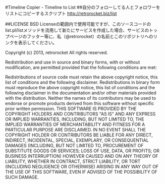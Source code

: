 #Timeline Copier - Timeline to List
##自分のフォローしてる人とフォロワーをリストにコピーするスクリプト
http://retrorocket.biz/list

##LICENSE
BSD Licenseの範囲内で使用可能ですが、このソースコードのlist.pl/listメソッドを流用して新たにサービスを作成した場合、サービスのトップページのフッター等に、私（@retrorocket）の名前とこのリポジトリへのリンクを表示してください。

Copyright (c) 2013, retrorocket
All rights reserved.

Redistribution and use in source and binary forms, with or without modification, are permitted provided that the following conditions are met:

Redistributions of source code must retain the above copyright notice, this list of conditions and the following disclaimer.
Redistributions in binary form must reproduce the above copyright notice, this list of conditions and the following disclaimer in the documentation and/or other materials provided with the distribution.
Neither the names of its contributors may be used to endorse or promote products derived from this software without specific prior written permission.
THIS SOFTWARE IS PROVIDED BY THE COPYRIGHT HOLDERS AND CONTRIBUTORS "AS IS" AND ANY EXPRESS OR IMPLIED WARRANTIES, INCLUDING, BUT NOT LIMITED TO, THE IMPLIED WARRANTIES OF MERCHANTABILITY AND FITNESS FOR A PARTICULAR PURPOSE ARE DISCLAIMED. IN NO EVENT SHALL THE COPYRIGHT HOLDER OR CONTRIBUTORS BE LIABLE FOR ANY DIRECT, INDIRECT, INCIDENTAL, SPECIAL, EXEMPLARY, OR CONSEQUENTIAL DAMAGES (INCLUDING, BUT NOT LIMITED TO, PROCUREMENT OF SUBSTITUTE GOODS OR SERVICES; LOSS OF USE, DATA, OR PROFITS; OR BUSINESS INTERRUPTION) HOWEVER CAUSED AND ON ANY THEORY OF LIABILITY, WHETHER IN CONTRACT, STRICT LIABILITY, OR TORT (INCLUDING NEGLIGENCE OR OTHERWISE) ARISING IN ANY WAY OUT OF THE USE OF THIS SOFTWARE, EVEN IF ADVISED OF THE POSSIBILITY OF SUCH DAMAGE.

